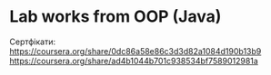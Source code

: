 # Lab works from OOP (Java)
Сертфікати:
https://coursera.org/share/0dc86a58e86c3d3d82a1084d190b13b9
https://coursera.org/share/ad4b1044b701c938534bf7589012981a
